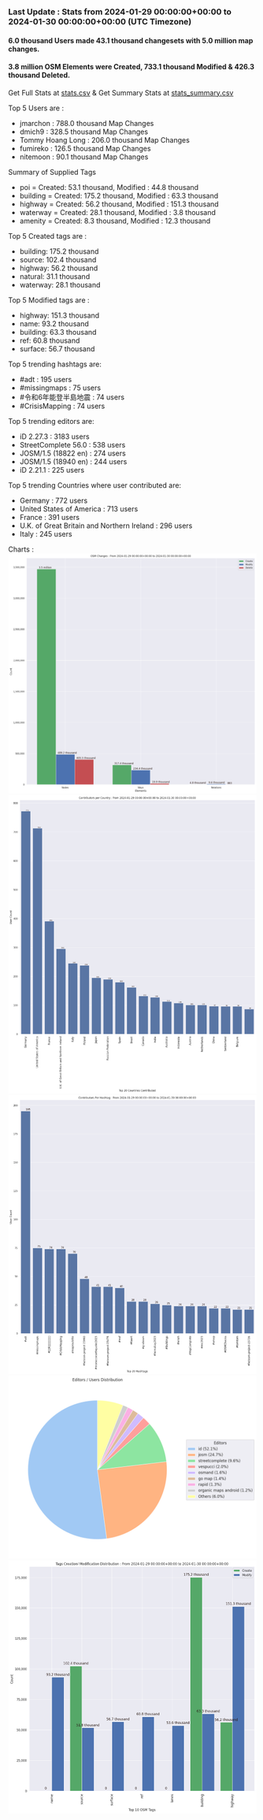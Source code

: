 ### Last Update : Stats from 2024-01-29 00:00:00+00:00 to 2024-01-30 00:00:00+00:00 (UTC Timezone)

#### 6.0 thousand Users made 43.1 thousand changesets with 5.0 million map changes.
#### 3.8 million OSM Elements were Created, 733.1 thousand Modified & 426.3 thousand Deleted.
Get Full Stats at [stats.csv](/stats/Global/Daily/stats.csv)
 & Get Summary Stats at [stats_summary.csv](/stats/Global/Daily/stats_summary.csv)

Top 5 Users are : 
- jmarchon : 788.0 thousand Map Changes
- dmich9 : 328.5 thousand Map Changes
- Tommy Hoang Long : 206.0 thousand Map Changes
- fumireko : 126.5 thousand Map Changes
- nitemoon : 90.1 thousand Map Changes

Summary of Supplied Tags
- poi = Created: 53.1 thousand, Modified : 44.8 thousand
- building = Created: 175.2 thousand, Modified : 63.3 thousand
- highway = Created: 56.2 thousand, Modified : 151.3 thousand
- waterway = Created: 28.1 thousand, Modified : 3.8 thousand
- amenity = Created: 8.3 thousand, Modified : 12.3 thousand


Top 5 Created tags are :
- building: 175.2 thousand
- source: 102.4 thousand
- highway: 56.2 thousand
- natural: 31.1 thousand
- waterway: 28.1 thousand


Top 5 Modified tags are :
- highway: 151.3 thousand
- name: 93.2 thousand
- building: 63.3 thousand
- ref: 60.8 thousand
- surface: 56.7 thousand


Top 5 trending hashtags are:
- #adt : 195 users
- #missingmaps : 75 users
- #令和6年能登半島地震 : 74 users
- #CrisisMapping : 74 users


Top 5 trending editors are:
- iD 2.27.3 : 3183 users
- StreetComplete 56.0 : 538 users
- JOSM/1.5 (18822 en) : 274 users
- JOSM/1.5 (18940 en) : 244 users
- iD 2.21.1 : 225 users


Top 5 trending Countries where user contributed are:
- Germany : 772 users
- United States of America : 713 users
- France : 391 users
- U.K. of Great Britain and Northern Ireland : 296 users
- Italy : 245 users


 Charts : 
![Alt text](./stats_osm_changes.png) 
![Alt text](./stats_users_per_country.png) 
![Alt text](./stats_users_per_hashtag.png) 
![Alt text](./stats_editors_pie_chart.png) 
![Alt text](./stats_tags.png) 
